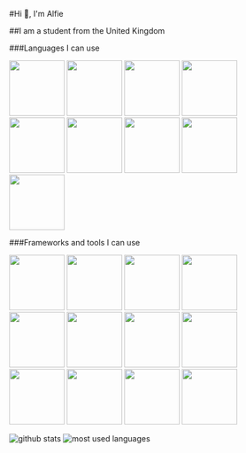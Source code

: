 #Hi 👋, I'm Alfie

##I am a student from  the United Kingdom

###Languages I can use

<p float="left">
  <img src="https://cdn.jsdelivr.net/gh/devicons/devicon/icons/python/python-original.svg" height="100">
  <img src="https://cdn.jsdelivr.net/gh/devicons/devicon/icons/javascript/javascript-original.svg" height="100">
  <img src="https://cdn.jsdelivr.net/gh/devicons/devicon/icons/typescript/typescript-original.svg" height="100">
  <img src="https://cdn.jsdelivr.net/gh/devicons/devicon/icons/csharp/csharp-original.svg" height="100">
  <img src="https://cdn.jsdelivr.net/gh/devicons/devicon/icons/java/java-original.svg" height="100">
  <img src="https://cdn.jsdelivr.net/gh/devicons/devicon/icons/dart/dart-original-wordmark.svg" height="100">
  <img src="https://cdn.jsdelivr.net/gh/devicons/devicon/icons/rust/rust-plain.svg" height="100">
  <img src="https://cdn.jsdelivr.net/gh/devicons/devicon/icons/css3/css3-original.svg" height="100">
  <img src="https://cdn.jsdelivr.net/gh/devicons/devicon/icons/html5/html5-original.svg" height="100">
</p>

###Frameworks and tools I can use

<p float="left">
  <img src="https://cdn.jsdelivr.net/gh/devicons/devicon/icons/react/react-original.svg" height="100">
  <img src="https://cdn.jsdelivr.net/gh/devicons/devicon/icons/flutter/flutter-original.svg" height="100">
  <img src="https://cdn.jsdelivr.net/gh/devicons/devicon/icons/svelte/svelte-original.svg" height="100">
  <img src="https://cdn.jsdelivr.net/gh/devicons/devicon/icons/nodejs/nodejs-original.svg" height="100">
  <img src="https://cdn.jsdelivr.net/gh/devicons/devicon/icons/nginx/nginx-original.svg" height="100">
  <img src="https://cdn.jsdelivr.net/gh/devicons/devicon/icons/linux/linux-original.svg" height="100">
  <img src="https://cdn.jsdelivr.net/gh/devicons/devicon/icons/denojs/denojs-original.svg" height="100">
  <img src="https://cdn.jsdelivr.net/gh/devicons/devicon/icons/docker/docker-original.svg" height="100">
  <img src="https://cdn.jsdelivr.net/gh/devicons/devicon/icons/firebase/firebase-plain.svg" height="100">
  <img src="https://cdn.jsdelivr.net/gh/devicons/devicon/icons/github/github-original.svg" height="100">
  <img src="https://cdn.jsdelivr.net/gh/devicons/devicon/icons/spring/spring-original.svg" height="100">
  <img src="https://cdn.jsdelivr.net/gh/devicons/devicon/icons/tensorflow/tensorflow-original.svg" height="100">
</p>

![github stats](https://github-readme-stats.vercel.app/api?username=Rayners01&show_icons=true&title_color=fff&icon_color=79ff97&text_color=9f9f9f&bg_color=151515&count_private=true)
![most used languages](https://github-readme-stats.vercel.app/api/top-langs/?username=Rayners01&layout=compact&show_icons=true&title_color=fff&icon_color=79ff97&text_color=9f9f9f&bg_color=151515&count_private=true)
